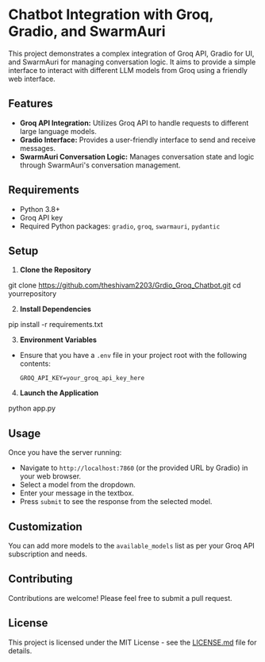# Chatbot Integration with Groq, Gradio, and SwarmAuri

This project demonstrates a complex integration of Groq API, Gradio for UI, and SwarmAuri for managing conversation logic. It aims to provide a simple interface to interact with different LLM models from Groq using a friendly web interface.

## Features

- **Groq API Integration:** Utilizes Groq API to handle requests to different large language models.
- **Gradio Interface:** Provides a user-friendly interface to send and receive messages.
- **SwarmAuri Conversation Logic:** Manages conversation state and logic through SwarmAuri's conversation management.

## Requirements

- Python 3.8+
- Groq API key
- Required Python packages: `gradio`, `groq`, `swarmauri`, `pydantic`

## Setup

1. **Clone the Repository**

git clone https://github.com/theshivam2203/Grdio_Groq_Chatbot.git cd yourrepository


2. **Install Dependencies**

pip install -r requirements.txt

3. **Environment Variables**
- Ensure that you have a `.env` file in your project root with the following contents:
  ```
  GROQ_API_KEY=your_groq_api_key_here
  ```

4. **Launch the Application**

python app.py

## Usage

Once you have the server running:
- Navigate to `http://localhost:7860` (or the provided URL by Gradio) in your web browser.
- Select a model from the dropdown.
- Enter your message in the textbox.
- Press `submit` to see the response from the selected model.

## Customization

You can add more models to the `available_models` list as per your Groq API subscription and needs.

## Contributing

Contributions are welcome! Please feel free to submit a pull request.

## License

This project is licensed under the MIT License - see the [LICENSE.md](LICENSE) file for details.
